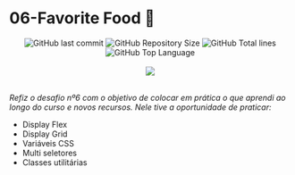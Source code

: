 # 06-Favorite Food 🍰

<div align="center">
    <img alt="GitHub last commit" src="https://img.shields.io/github/last-commit/Henrique-arievilO/06-Favorite_Food?color=indigo">
    <img alt="GitHub Repository Size" src="https://img.shields.io/github/repo-size/Henrique-arievilO/06-Favorite_Food?color=indigo">
    <img alt="GitHub Total lines" src="https://img.shields.io/tokei/lines/github/Henrique-arievilO/06-Favorite_Food?color=indigo">
    <img alt="GitHub Top Language" src="https://img.shields.io/github/languages/top/Henrique-arievilO/06-Favorite_Food?color=indigo">
</div><br>
<div align="center">
    <a href="https://www.linkedin.com/in/wanderson-henrique-oliveira-74b718235/" alt="Linkedin"><img src="https://img.shields.io/badge/-Wanderson Henrique-indigo?style=flat&logo=Linkedin&logoColor=white"></a>
</div><br>

<i>Refiz o desafio nº6 com o objetivo de colocar em prática o que aprendi ao longo do curso e novos recursos.
Nele tive a oportunidade de praticar:</i>

- Display Flex
- Display Grid
- Variáveis CSS
- Multi seletores
- Classes utilitárias
